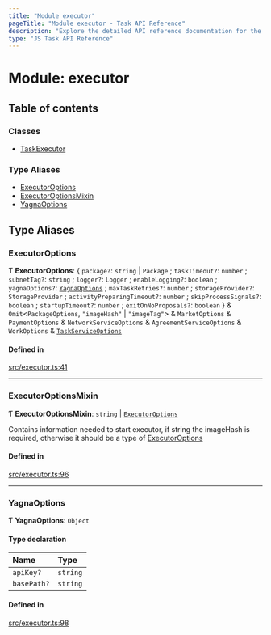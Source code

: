 ```yaml
---
title: "Module executor"
pageTitle: "Module executor - Task API Reference"
description: "Explore the detailed API reference documentation for the Module executor within the Task API SDK for the Golem Network."
type: "JS Task API Reference"
---
```

# Module: executor

## Table of contents

### Classes

- [TaskExecutor](../classes/executor.TaskExecutor)

### Type Aliases

- [ExecutorOptions](executor#executoroptions)
- [ExecutorOptionsMixin](executor#executoroptionsmixin)
- [YagnaOptions](executor#yagnaoptions)

## Type Aliases

### ExecutorOptions

Ƭ **ExecutorOptions**: { `package?`: `string` \| `Package` ; `taskTimeout?`: `number` ; `subnetTag?`: `string` ; `logger?`: `Logger` ; `enableLogging?`: `boolean` ; `yagnaOptions?`: [`YagnaOptions`](executor#yagnaoptions) ; `maxTaskRetries?`: `number` ; `storageProvider?`: `StorageProvider` ; `activityPreparingTimeout?`: `number` ; `skipProcessSignals?`: `boolean` ; `startupTimeout?`: `number` ; `exitOnNoProposals?`: `boolean`  } & `Omit`<`PackageOptions`, ``"imageHash"`` \| ``"imageTag"``\> & `MarketOptions` & `PaymentOptions` & `NetworkServiceOptions` & `AgreementServiceOptions` & `WorkOptions` & [`TaskServiceOptions`](../interfaces/service.TaskServiceOptions)

#### Defined in

[src/executor.ts:41](https://github.com/golemfactory/golem-sdk-task-executor/blob/6ac08ea/src/executor.ts#L41)

___

### ExecutorOptionsMixin

Ƭ **ExecutorOptionsMixin**: `string` \| [`ExecutorOptions`](executor#executoroptions)

Contains information needed to start executor, if string the imageHash is required, otherwise it should be a type of [ExecutorOptions](executor#executoroptions)

#### Defined in

[src/executor.ts:96](https://github.com/golemfactory/golem-sdk-task-executor/blob/6ac08ea/src/executor.ts#L96)

___

### YagnaOptions

Ƭ **YagnaOptions**: `Object`

#### Type declaration

| Name | Type |
| :------ | :------ |
| `apiKey?` | `string` |
| `basePath?` | `string` |

#### Defined in

[src/executor.ts:98](https://github.com/golemfactory/golem-sdk-task-executor/blob/6ac08ea/src/executor.ts#L98)
